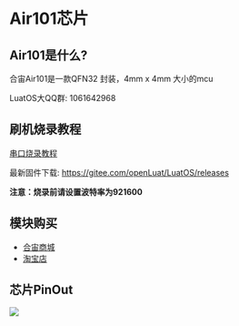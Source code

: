 # Air101芯片

## Air101是什么?

合宙Air101是一款QFN32 封装，4mm x 4mm 大小的mcu

LuatOS大QQ群: 1061642968

## 刷机烧录教程

[串口烧录教程](https://wiki.luatos.com/boardGuide/flash.html)

最新固件下载: https://gitee.com/openLuat/LuatOS/releases

**注意：烧录前请设置波特率为921600**

## 模块购买

* [合宙商城](https://appc6kjfor22343.h5.xiaoeknow.com)
* [淘宝店](https://luat.taobao.com)

## 芯片PinOut

![](https://cdn.openluat-luatcommunity.openluat.com/images/20220329175538778_air101_chip_pinout[1].png)
